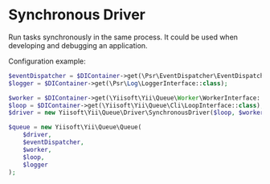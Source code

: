 Synchronous Driver
==================

Run tasks synchronously in the same process. It could be used when developing and debugging an application.

Configuration example:

```php
$eventDispatcher = $DIContainer->get(\Psr\EventDispatcher\EventDispatcherInterface::class);
$logger = $DIContainer->get(\Psr\Log\LoggerInterface::class);

$worker = $DIContainer->get(\Yiisoft\Yii\Queue\Worker\WorkerInterface::class);
$loop = $DIContainer->get(\Yiisoft\Yii\Queue\Cli\LoopInterface::class);
$driver = new Yiisoft\Yii\Queue\Driver\SynchronousDriver($loop, $worker);

$queue = new Yiisoft\Yii\Queue\Queue(
    $driver,
    $eventDispatcher,
    $worker,
    $loop,
    $logger
);
```
